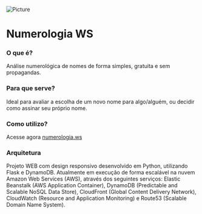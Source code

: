 ![Picture](http://cdn.numerologia.ws/static/img/png/logo128.png) 

# Numerologia WS #

### O que é? ###
Análise numerológica de nomes de forma simples, gratuita e sem propagandas. 

### Para que serve? ###
Ideal para avaliar a escolha de um novo nome para algo/alguém, ou decidir como assinar seu próprio nome. 

### Como utilizo? ###
Acesse agora [numerologia.ws](http://numerologia.ws)

### Arquitetura ###
Projeto WEB com design responsivo desenvolvido em Python, utilizando Flask e DynamoDB. Atualmente em execução de forma escalável na nuvem Amazon Web Services (AWS), através dos seguintes serviços: Elastic Beanstalk (AWS Application Container), DynamoDB (Predictable and Scalable NoSQL Data Store), CloudFront (Global Content Delivery Network), CloudWatch (Resource and Application Monitoring) e Route53 (Scalable Domain Name System).
